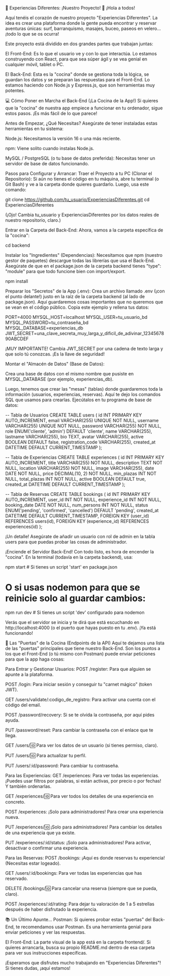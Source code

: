 🚀 Experiencias Diferentes: ¡Nuestro Proyecto! 🚀
¡Hola a todos!

Aquí tenéis el corazón de nuestro proyecto "Experiencias Diferentes". La idea es crear una plataforma donde la gente pueda encontrar y reservar aventuras únicas: surf, barranquismo, masajes, buceo, paseos en velero... ¡todo lo que se os ocurra!

Este proyecto está dividido en dos grandes partes que trabajan juntas:

El Front-End: Es lo que el usuario ve y con lo que interactúa. Lo estamos construyendo con React, para que sea súper ágil y se vea genial en cualquier móvil, tablet o PC.

El Back-End: Esta es la "cocina" donde se gestiona toda la lógica, se guardan los datos y se preparan las respuestas para el Front-End. Lo estamos haciendo con Node.js y Express.js, que son herramientas muy potentes.

💻 Cómo Poner en Marcha el Back-End (¡La Cocina de la App!)
Si quieres que la "cocina" de nuestra app empiece a funcionar en tu ordenador, sigue estos pasos. ¡Es más fácil de lo que parece!

Antes de Empezar, ¿Qué Necesitas?
Asegúrate de tener instaladas estas herramientas en tu sistema:

Node.js: Necesitamos la versión 16 o una más reciente.

npm: Viene solito cuando instalas Node.js.

MySQL / PostgreSQL (o tu base de datos preferida): Necesitas tener un servidor de base de datos funcionando.

Pasos para Configurar y Arrancar:
Traer el Proyecto a tu PC (Clonar el Repositorio):
Si aún no tienes el código en tu máquina, abre tu terminal (o Git Bash) y ve a la carpeta donde quieres guardarlo. Luego, usa este comando:

git clone https://github.com/tu_usuario/ExperienciasDiferentes.git
cd ExperienciasDiferentes

(¡Ojo! Cambia tu_usuario y ExperienciasDiferentes por los datos reales de nuestro repositorio, claro.)

Entrar en la Carpeta del Back-End:
Ahora, vamos a la carpeta específica de la "cocina":

cd backend

Instalar los "Ingredientes" (Dependencias):
Necesitamos que npm (nuestro gestor de paquetes) descargue todas las librerías que usa el Back-End. Asegúrate de que en el package.json de la carpeta backend tienes "type": "module" para que todo funcione bien con import/export.

npm install

Preparar los "Secretos" de la App (.env):
Crea un archivo llamado .env (¡con el punto delante!) justo en la raíz de la carpeta backend (al lado de package.json). Aquí guardaremos cosas importantes que no queremos que se vean en el código público. Copia este ejemplo y rellena tus datos:

PORT=4000
MYSQL_HOST=localhost
MYSQL_USER=tu_usuario_bd
MYSQL_PASSWORD=tu_contraseña_bd
MYSQL_DATABASE=experiencias_db
JWT_SECRET=una_clave_secreta_muy_larga_y_dificil_de_adivinar_1234567890ABCDEF

¡MUY IMPORTANTE! Cambia JWT_SECRET por una cadena de texto larga y que solo tú conozcas. ¡Es la llave de seguridad!

Montar el "Almacén de Datos" (Base de Datos):

Crea una base de datos con el mismo nombre que pusiste en MYSQL_DATABASE (por ejemplo, experiencias_db).

Luego, tenemos que crear las "mesas" (tablas) donde guardaremos toda la información (usuarios, experiencias, reservas). Aquí te dejo los comandos SQL que usamos para crearlas. Ejecútalos en tu programa de base de datos:

-- Tabla de Usuarios
CREATE TABLE users (
    id INT PRIMARY KEY AUTO_INCREMENT,
    email VARCHAR(255) UNIQUE NOT NULL,
    username VARCHAR(255) UNIQUE NOT NULL,
    password VARCHAR(255) NOT NULL,
    role ENUM('cliente', 'admin') DEFAULT 'cliente',
    name VARCHAR(255),
    lastname VARCHAR(255),
    bio TEXT,
    avatar VARCHAR(255),
    active BOOLEAN DEFAULT false,
    registration_code VARCHAR(255),
    created_at DATETIME DEFAULT CURRENT_TIMESTAMP
);

-- Tabla de Experiencias
CREATE TABLE experiences (
    id INT PRIMARY KEY AUTO_INCREMENT,
    title VARCHAR(255) NOT NULL,
    description TEXT NOT NULL,
    location VARCHAR(255) NOT NULL,
    image VARCHAR(255),
    date DATE NOT NULL,
    price DECIMAL(10, 2) NOT NULL,
    min_plazas INT NOT NULL,
    total_plazas INT NOT NULL,
    active BOOLEAN DEFAULT true,
    created_at DATETIME DEFAULT CURRENT_TIMESTAMP
);

-- Tabla de Reservas
CREATE TABLE bookings (
    id INT PRIMARY KEY AUTO_INCREMENT,
    user_id INT NOT NULL,
    experience_id INT NOT NULL,
    booking_date DATE NOT NULL,
    num_persons INT NOT NULL,
    status ENUM('pending', 'confirmed', 'cancelled') DEFAULT 'pending',
    created_at DATETIME DEFAULT CURRENT_TIMESTAMP,
    FOREIGN KEY (user_id) REFERENCES users(id),
    FOREIGN KEY (experience_id) REFERENCES experiences(id)
);

¡Un detalle! Asegúrate de añadir un usuario con rol de admin en la tabla users para que puedas probar las cosas de administrador.

¡Enciende el Servidor Back-End!
Con todo listo, es hora de encender la "cocina". En la terminal (todavía en la carpeta backend), usa:

npm start # Si tienes un script 'start' en package.json
# O si usas nodemon para que se reinicie solo al guardar cambios:
npm run dev # Si tienes un script 'dev' configurado para nodemon

Verás que el servidor se inicia y te dirá que está escuchando en http://localhost:4000 (o el puerto que hayas puesto en tu .env). ¡Ya está funcionando!

🚪 Las "Puertas" de la Cocina (Endpoints de la API)
Aquí te dejamos una lista de las "puertas" principales que tiene nuestro Back-End. Son los puntos a los que el Front-End (o tú mismo con Postman) puede enviar peticiones para que la app haga cosas:

Para Entrar y Gestionar Usuarios:
POST /register: Para que alguien se apunte a la plataforma.

POST /login: Para iniciar sesión y conseguir tu "carnet mágico" (token JWT).

GET /users/validate/:codigo_de_registro: Para activar una cuenta con el código del email.

POST /password/recovery: Si se te olvida la contraseña, por aquí pides ayuda.

PUT /password/reset: Para cambiar la contraseña con el enlace que te llega.

GET /users/:id: Para ver los datos de un usuario (si tienes permiso, claro).

PUT /users/:id: Para actualizar tu perfil.

PUT /users/:id/password: Para cambiar tu contraseña.

Para las Experiencias:
GET /experiences: Para ver todas las experiencias. ¡Puedes usar filtros por palabras, si están activas, por precio o por fechas! Y también ordenarlas.

GET /experiences/:id: Para ver todos los detalles de una experiencia en concreto.

POST /experiences: ¡Solo para administradores! Para crear una experiencia nueva.

PUT /experiences/:id: ¡Solo para administradores! Para cambiar los detalles de una experiencia que ya existe.

PUT /experiences/:id/status: ¡Solo para administradores! Para activar, desactivar o confirmar una experiencia.

Para las Reservas:
POST /bookings: ¡Aquí es donde reservas tu experiencia! (Necesitas estar logeado).

GET /users/:id/bookings: Para ver todas las experiencias que has reservado.

DELETE /bookings/:id: Para cancelar una reserva (siempre que se pueda, claro).

POST /experiences/:id/rating: Para dejar tu valoración de 1 a 5 estrellas después de haber disfrutado la experiencia.

📚 Un Último Apunte...
Postman: Si quieres probar estas "puertas" del Back-End, te recomendamos usar Postman. Es una herramienta genial para enviar peticiones y ver las respuestas.

El Front-End: La parte visual de la app está en la carpeta frontend/. Si quieres arrancarla, busca su propio README.md dentro de esa carpeta para ver sus instrucciones específicas.

¡Esperamos que disfrutes mucho trabajando en "Experiencias Diferentes"! Si tienes dudas, ¡aquí estamos!